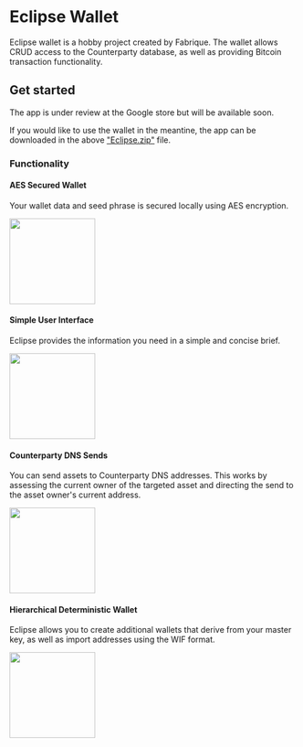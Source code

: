 # Eclipse Wallet

Eclipse wallet is a hobby project created by Fabrique.
The wallet allows CRUD access to the Counterparty database, as well as providing Bitcoin transaction functionality.

## Get started

The app is under review at the Google store but will be available soon.

If you would like to use the wallet in the meantine, the app can be downloaded in the above ["Eclipse.zip"](https://github.com/Hakkonen/Eclipse/blob/main/Eclipse.zip) file.

### Functionality

#### AES Secured Wallet

Your wallet data and seed phrase is secured locally using AES encryption.

<img src="https://i.imgur.com/tDUcuOF.png" width="150" height="auto">

#### Simple User Interface

Eclipse provides the information you need in a simple and concise brief.

<img src="https://i.imgur.com/CmGhU0N.png" width="150" height="auto">

#### Counterparty DNS Sends

You can send assets to Counterparty DNS addresses.
This works by assessing the current owner of the targeted asset and directing the send to the asset owner's current address.

<img src="https://i.imgur.com/XiMhsQo.png" width="150" height="auto">

#### Hierarchical Deterministic Wallet

Eclipse allows you to create additional wallets that derive from your master key, as well as import addresses using the WIF format.

<img src="https://i.imgur.com/jpNjVdR.png" width="150" height="auto">